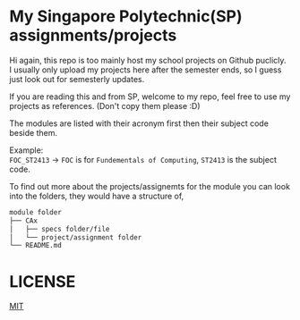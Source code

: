 # My Singapore Polytechnic(SP) assignments/projects

Hi again, this repo is too mainly host my school projects on Github puclicly.  
I usually only upload my projects here after the semester ends, so I guess just look out for semesterly updates.  

If you are reading this and from SP, welcome to my repo, feel free to use my projects as references. (Don't copy them please :D)  

The modules are listed with their acronym first then their subject code beside them.  

Example:  
`FOC_ST2413` &rarr; `FOC` is for `Fundementals of Computing`, `ST2413` is the subject code.  

To find out more about the projects/assignemts for the module you can look into the folders, they would have a structure of,  
```bash
module folder
├── CAx
│   ├── specs folder/file
│   └── project/assignment folder
└── README.md
```

# LICENSE
[MIT](LICENSE)